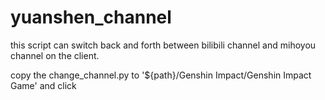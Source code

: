 # yuanshen_channel

this script can switch back and forth between bilibili channel and mihoyou channel on the client.

copy the change_channel.py to '${path}/Genshin Impact/Genshin Impact Game' and click
